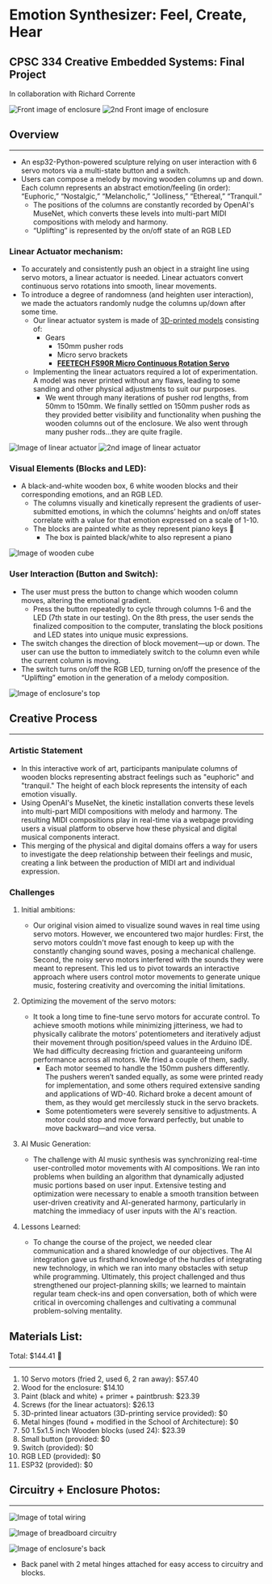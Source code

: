 # Emotion Synthesizer: Feel, Create, Hear
## CPSC 334 Creative Embedded Systems: Final Project

In collaboration with Richard Corrente

![Front image of enclosure](https://i.imgur.com/oQsITTU.png)
![2nd Front image of enclosure](https://i.imgur.com/UT0SRK3.png)

## Overview

---

- An esp32-Python-powered sculpture relying on user interaction with 6 servo motors via a multi-state button and a switch.
- Users can compose a melody by moving wooden columns up and down. Each column represents an abstract emotion/feeling (in order): “Euphoric,” “Nostalgic,” “Melancholic,” “Jolliness,” “Ethereal,” “Tranquil.”
    - The positions of the columns are constantly recorded by OpenAI's MuseNet, which converts these levels into multi-part MIDI compositions with melody and harmony.
    - “Uplifting” is represented by the on/off state of an RGB LED
    
### Linear Actuator mechanism:
    
  - To accurately and consistently push an object in a straight line using servo motors, a linear actuator is needed. Linear actuators convert continuous servo rotations into smooth, linear movements.
  - To introduce a degree of randomness (and heighten user interaction), we made the actuators randomly nudge the columns up/down after some time.
    - Our linear actuator system is made of [3D-printed models](https://www.myminifactory.com/object/3d-print-77542) consisting of:
      - Gears
        - 150mm pusher rods
        - Micro servo brackets
        - **[FEETECH FS90R Micro Continuous Rotation Servo](https://www.pololu.com/product/2820)**
    - Implementing the linear actuators required a lot of experimentation. A model was never printed without any flaws, leading to some sanding and other physical adjustments to suit our purposes.
        - We went through many iterations of pusher rod lengths, from 50mm to 150mm. We finally settled on 150mm pusher rods as they provided better visibility and functionality when pushing the wooden columns out of the enclosure. We also went through many pusher rods…they are quite fragile.

![Image of linear actuator](https://i.imgur.com/oM3M0LA.jpg)
![2nd image of linear actuator](https://i.imgur.com/3e28rqF.jpg)


### Visual Elements (Blocks and LED):

- A black-and-white wooden box, 6 white wooden blocks and their corresponding emotions, and an RGB LED.
    - The columns visually and kinetically represent the gradients of user-submitted emotions, in which the columns’ heights and on/off states correlate with a value for that emotion expressed on a scale of 1-10.
    - The blocks are painted white as they represent piano keys 🎹
        - The box is painted black/white to also represent a piano

![Image of wooden cube](https://i.imgur.com/15HlKi6.jpg)


### User Interaction (Button and Switch):

- The user must press the button to change which wooden column moves, 
altering the emotional gradient.
    - Press the button repeatedly to cycle through columns 1-6 and the LED (7th state in our testing). On the 8th press, the user sends the finalized composition to the computer, translating the block positions and LED states into unique music expressions.
- The switch changes the direction of block movement—up or down. The user can use the button to immediately switch to the column even while the current column is moving.
- The switch turns on/off the RGB LED, turning on/off the presence of the  “Uplifting” emotion in the generation of a melody composition.

![Image of enclosure's top](https://i.imgur.com/G1WYuL2.jpg)


## Creative Process

---

### Artistic Statement

- In this interactive work of art, participants manipulate columns of wooden blocks representing abstract feelings such as "euphoric" and "tranquil." The height of each block represents the intensity of each emotion visually.
- Using OpenAI's MuseNet, the kinetic installation converts these levels into multi-part MIDI compositions with melody and harmony. The resulting MIDI compositions play in real-time via a webpage providing users a visual platform to observe how these physical and digital musical components interact.
- This merging of the physical and digital domains offers a way for users to investigate the deep relationship between their feelings and music, creating a link between the production of MIDI art and individual expression.

### Challenges

1. Initial ambitions:
    - Our original vision aimed to visualize sound waves in real time using servo motors. However, we encountered two major hurdles: First, the servo motors couldn't move fast enough to keep up with the constantly changing sound waves, posing a mechanical challenge. Second, the noisy servo motors interfered with the sounds they were meant to represent. This led us to pivot towards an interactive approach where users control motor movements to generate unique music, fostering creativity and overcoming the initial limitations.

2. Optimizing the movement of the servo motors: 
    - It took a long time to fine-tune servo motors for accurate control. To achieve smooth motions while minimizing jitteriness, we had to physically calibrate the motors’ potentiometers and iteratively adjust their movement through position/speed values in the Arduino IDE. We had difficulty decreasing friction and guaranteeing uniform performance across all motors. We fried a couple of them, sadly.
        - Each motor seemed to handle the 150mm pushers differently. The pushers weren’t sanded equally, as some were printed ready for implementation, and some others required extensive sanding and applications of WD-40. Richard broke a decent amount of them, as they would get mercilessly stuck in the servo brackets.
        - Some potentiometers were severely sensitive to adjustments. A motor could stop and move forward perfectly, but unable to move backward—and vice versa.

3. AI Music Generation:
    - The challenge with AI music synthesis was synchronizing real-time user-controlled motor movements with AI compositions. We ran into problems when building an algorithm that dynamically adjusted music portions based on user input. Extensive testing and optimization were necessary to enable a smooth transition between user-driven creativity and AI-generated harmony, particularly in matching the immediacy of user inputs with the AI's reaction.

4. Lessons Learned:
    - To change the course of the project, we needed clear communication and a shared knowledge of our objectives. The AI integration gave us firsthand knowledge of the hurdles of integrating new technology, in which we ran into many obstacles with setup while programming. Ultimately, this project challenged and thus strengthened our project-planning skills; we learned to maintain regular team check-ins and open conversation, both of which were critical in overcoming challenges and cultivating a communal problem-solving mentality.


## Materials List:
Total: $144.41 🫠

---

1. 10 Servo motors (fried 2, used 6, 2 ran away): $57.40
2. Wood for the enclosure: $14.10
3. Paint (black and white) + primer + paintbrush: $23.39
4. Screws (for the linear actuators): $26.13
5. 3D-printed linear actuators (3D-printing service provided): $0
6. Metal hinges (found + modified in the School of Architecture): $0
7. 50 1.5x1.5 inch Wooden blocks (used 24): $23.39
8. Small button (provided: $0
9. Switch (provided): $0
10. RGB LED (provided): $0
11. ESP32 (provided): $0


## Circuitry + Enclosure Photos:

---

![Image of total wiring](https://i.imgur.com/7QeeocQ.jpg)

![Image of breadboard circuitry](https://i.imgur.com/covs6Ci.jpg)

![Image of enclosure's back](https://i.imgur.com/fns3War.png)
  - Back panel with 2 metal hinges attached for easy access to circuitry and blocks.

